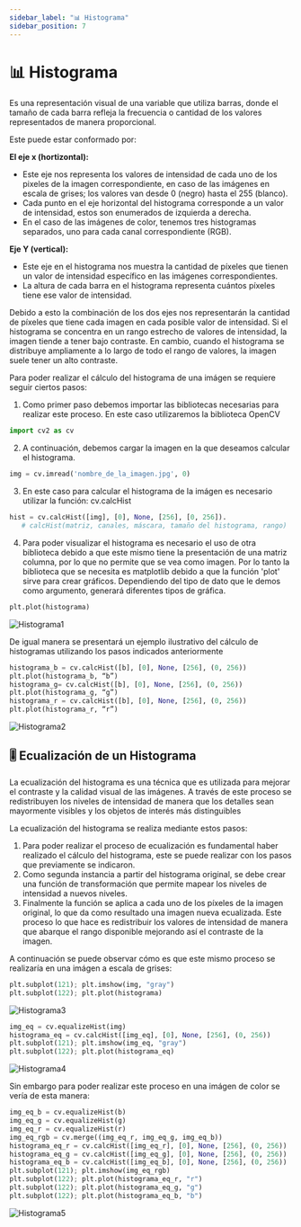 ```yaml
---
sidebar_label: "📊 Histograma"
sidebar_position: 7
---
```


# 📊 Histograma

Es una representación visual de una variable que utiliza barras, donde el tamaño de cada barra refleja la frecuencia o cantidad de los valores representados de manera proporcional.

Este puede estar conformado por:

**El eje x (hortizontal):** 
- Este eje nos representa los valores de intensidad de cada uno de los pixeles de la imagen correspondiente, en caso de las imágenes en escala de grises; los valores van desde 0 (negro) hasta el 255 (blanco). 
- Cada punto en el eje horizontal del histograma corresponde a un valor de intensidad, estos son enumerados de izquierda a derecha. 
- En el caso de las imágenes de color, tenemos tres histogramas separados, uno para cada canal correspondiente (RGB).

**Eje Y (vertical):** 
- Este eje en el histograma nos muestra la cantidad de píxeles que tienen un valor de intensidad específico en las imágenes correspondientes. 
- La altura de cada barra en el histograma representa cuántos píxeles tiene ese valor de intensidad. 

Debido a esto la combinación de los dos ejes nos representarán la cantidad de píxeles que tiene cada imagen en cada posible valor de intensidad. Si el histograma se concentra en un rango estrecho de valores de intensidad, la imagen tiende a tener bajo contraste. En cambio, cuando el histograma se distribuye ampliamente a lo largo de todo el rango de valores, la imagen suele tener un alto contraste.

Para poder realizar el cálculo del histograma de una imágen se requiere seguir ciertos pasos: 

1. Como primer paso debemos importar las bibliotecas necesarias para realizar este proceso. En este caso utilizaremos la biblioteca OpenCV 

```python title="Importar OpenCV"
import cv2 as cv
```

2. A continuación, debemos cargar la imagen en la que deseamos calcular el histograma. 

```python title="Leer una imagen y guardarla en memoria"
img = cv.imread('nombre_de_la_imagen.jpg', 0)
```

3. En este caso para calcular el histograma de la imágen es necesario utilizar la función: cv.calcHist

```python title="Calcular histograma"
hist = cv.calcHist([img], [0], None, [256], [0, 256]).
   # calcHist(matriz, canales, máscara, tamaño del histograma, rango)
```

4. Para poder visualizar el histograma es necesario el uso de otra biblioteca debido a que este mismo tiene la presentación de una matriz columna, por lo que no permite que se vea como imagen. Por lo tanto la biblioteca que se necesita es matplotlib debido a que la función 'plot' sirve para crear gráficos. Dependiendo del tipo de dato que le demos como argumento, generará diferentes tipos de gráfica. 

```python title="Visualizar histograma"
plt.plot(histograma)
```
![Histograma1](/img/procesamiento-de-imagenes/imagenes/transformaciones/hist1.png)

De igual manera se presentará un ejemplo ilustrativo del cálculo de histogramas utilizando los pasos indicados anteriormente

```python title="Histograma por canales BGR"
histograma_b = cv.calcHist([b], [0], None, [256], (0, 256))
plt.plot(histograma_b, “b”)
histograma_g= cv.calcHist([b], [0], None, [256], (0, 256))
plt.plot(histograma_g, “g”)
histograma_r = cv.calcHist([b], [0], None, [256], (0, 256))
plt.plot(histograma_r, “r”)
```
![Histograma2](/img/procesamiento-de-imagenes/imagenes/transformaciones/hist2.png)


## 🎚️ Ecualización de un Histograma
La ecualización del histograma es una técnica que es utilizada para mejorar el contraste y la calidad visual de las imágenes. A través de este proceso se redistribuyen los niveles de intensidad de manera que los detalles sean mayormente visibles y los objetos de interés más distinguibles

La ecualización del histograma se realiza mediante estos pasos:

1. Para poder realizar el proceso de ecualización es fundamental haber realizado el cálculo del histograma, este se puede realizar con los pasos que previamente se indicaron.
2. Como segunda instancia a partir del histograma original, se debe crear una función de transformación que permite mapear los niveles de intensidad a nuevos niveles.
3. Finalmente la función se aplica a cada uno de los píxeles de la imagen original, lo que da como resultado una imagen nueva ecualizada. Este proceso lo que hace es redistribuir los valores de intensidad de manera que abarque el rango disponible mejorando así el contraste de la imagen. 

A continuación se puede observar cómo es que este mismo proceso se realizaría en una imágen a escala de grises:

```python title="Histograma en escala de grises"
​​plt.subplot(121); plt.imshow(img, "gray")
​​plt.subplot(122); plt.plot(histograma)
```

![Histograma3](/img/procesamiento-de-imagenes/imagenes/transformaciones/hist3.png)

```python title="Ecualizacion del histograma en escala de grises"
img_eq = cv.equalizeHist(img)
histograma_eq = cv.calcHist([img_eq], [0], None, [256], (0, 256))
plt.subplot(121); plt.imshow(img_eq, "gray")
plt.subplot(122); plt.plot(histograma_eq)
```

![Histograma4](/img/procesamiento-de-imagenes/imagenes/transformaciones/hist4.png)

Sin embargo para poder realizar este proceso en una imágen de color se vería de esta manera:
```python title="Ecualizacion del histograma a color"
img_eq_b = cv.equalizeHist(b)
img_eq_g = cv.equalizeHist(g)
img_eq_r = cv.equalizeHist(r)
img_eq_rgb = cv.merge((img_eq_r, img_eq_g, img_eq_b))
histograma_eq_r = cv.calcHist([img_eq_r], [0], None, [256], (0, 256))
histograma_eq_g = cv.calcHist([img_eq_g], [0], None, [256], (0, 256))
histograma_eq_b = cv.calcHist([img_eq_b], [0], None, [256], (0, 256))
plt.subplot(121); plt.imshow(img_eq_rgb)
plt.subplot(122); plt.plot(histograma_eq_r, "r")
plt.subplot(122); plt.plot(histograma_eq_g, "g")
plt.subplot(122); plt.plot(histograma_eq_b, "b")
```

![Histograma5](/img/procesamiento-de-imagenes/imagenes/transformaciones/hist5.png)